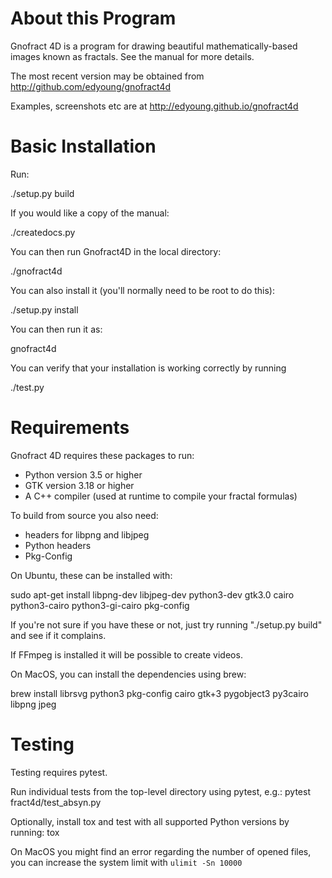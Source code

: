 
About this Program
==================

Gnofract 4D is a program for drawing beautiful mathematically-based
images known as fractals. See the manual for more details.

The most recent version may be obtained from
http://github.com/edyoung/gnofract4d

Examples, screenshots etc are at http://edyoung.github.io/gnofract4d

Basic Installation
==================

Run:

 ./setup.py build

If you would like a copy of the manual:

./createdocs.py

You can then run Gnofract4D in the local directory:

./gnofract4d

You can also install it (you'll normally need to be root to do this):

./setup.py install

You can then run it as:

gnofract4d

You can verify that your installation is working correctly by running

./test.py

Requirements
============

Gnofract 4D requires these packages to run:

- Python version 3.5 or higher
- GTK version 3.18 or higher
- A C++ compiler (used at runtime to compile your fractal formulas)

To build from source you also need:
- headers for libpng and libjpeg
- Python headers
- Pkg-Config

On Ubuntu, these can be installed with:

sudo apt-get install libpng-dev libjpeg-dev python3-dev gtk3.0 cairo python3-cairo python3-gi-cairo pkg-config

If you're not sure if you have these or not, just try running
"./setup.py build" and see if it complains.

If FFmpeg is installed it will be possible to create videos.

On MacOS, you can install the dependencies using brew:

brew install librsvg python3 pkg-config cairo gtk+3 pygobject3 py3cairo libpng jpeg

Testing
=======

Testing requires pytest.

Run individual tests from the top-level directory using pytest, e.g.:
pytest fract4d/test_absyn.py

Optionally, install tox and test with all supported Python versions by running:
tox

On MacOS you might find an error regarding the number of opened files, you can increase the system limit with `ulimit -Sn 10000`
